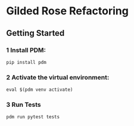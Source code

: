 # Gilded Rose Refactoring

## Getting Started

### 1 Install PDM:
```
pip install pdm
```

### 2 Activate the virtual environment:
```
eval $(pdm venv activate)
```

### 3 Run Tests
```
pdm run pytest tests
``` 